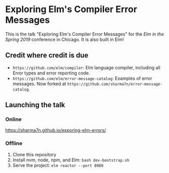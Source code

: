 # Exploring Elm's Compiler Error Messages

This is the talk "Exploring Elm's Compiler Error Messages" for the *Elm in the Spring 2019* conference in Chicago. It is also built in Elm!

## Credit where credit is due

- `https://github.com/elm/compiler`: Elm language compiler, including all Error types and error reporting code.
- `https://github.com/elm/error-message-catalog`: Examples of error messages. Now forked at `https://github.com/sharma7n/error-message-catalog`.

## Launching the talk

### Online

https://sharma7n.github.io/exporing-elm-errors/

### Offline

1. Clone this repository
2. Install nvm, node, npm, and Elm: `bash dev-bootstrap.sh`
3. Serve the project: `elm reactor --port 8080`
